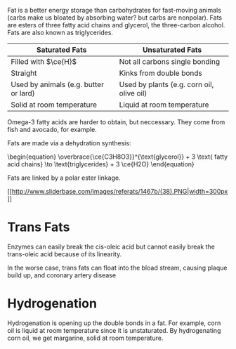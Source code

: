 Fat is a better energy storage than carbohydrates for fast-moving animals (carbs make us bloated by absorbing water? but carbs are nonpolar). Fats are esters of three fatty acid chains and glycerol, the three-carbon alcohol. Fats are also known as triglycerides.


|Saturated Fats|Unsaturated Fats|
|--------------|----------------|
| Filled with $\ce{H}$ | Not all carbons single bonding |
| Straight | Kinks from double bonds |
| Used by animals (e.g. butter or lard) | Used by plants (e.g. corn oil, olive oil)|
| Solid at room temperature | Liquid at room temperature |

Omega-3 fatty acids are harder to obtain, but neccessary. They come from fish and avocado, for example.

Fats are made via a dehydration synthesis:

\begin{equation}
\overbrace{\ce{C3H8O3}}^{\text{glycerol}} + 3 \text{ fatty acid chains} \to \text{triglycerides} + 3 \ce{H2O}
\end{equation}

Fats are linked by a polar ester linkage.

[[http://www.sliderbase.com/images/referats/1467b/(38).PNG|width=300px]]



# Trans Fats
Enzymes can easily break the cis-oleic acid but cannot easily break the trans-oleic acid because of its linearity.

In the worse case, trans fats can float into the bload stream, causing plaque build up, and coronary artery disease

# Hydrogenation

Hydrogenation is opening up the double bonds in a fat. For example, corn oil is liquid at room temperature since it is unstaturated. By hydrogenating corn oil, we get margarine, solid at room temperature.